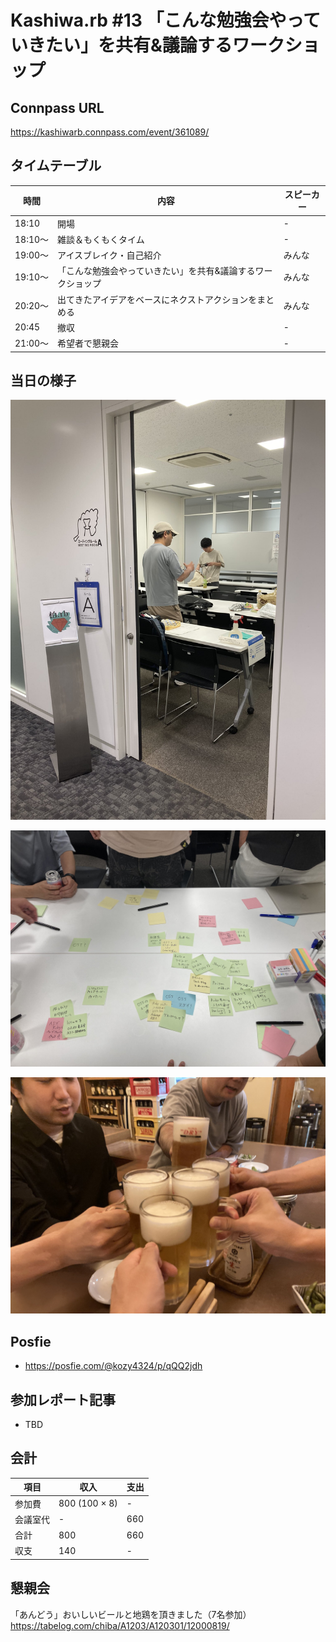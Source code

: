 # Kashiwa.rb #13 「こんな勉強会やっていきたい」を共有&議論するワークショップ

## Connpass URL

https://kashiwarb.connpass.com/event/361089/

## タイムテーブル

| 時間 | 内容 | スピーカー |
| --- | --- | --- |
| 18:10 | 開場 | - |
| 18:10〜	| 雑談＆もくもくタイム | - |
| 19:00〜	| アイスブレイク・自己紹介 | みんな |
| 19:10〜 | 「こんな勉強会やっていきたい」を共有&議論するワークショップ | みんな |
| 20:20〜 | 出てきたアイデアをベースにネクストアクションをまとめる | みんな |
| 20:45 | 撤収 | - |
| 21:00〜 | 希望者で懇親会 | - |

## 当日の様子

![](./photos/2025-07-24_001.jpg)

![](./photos/2025-07-24_002.jpg)

![](./photos/2025-07-24_003.jpg)

## Posfie

- https://posfie.com/@kozy4324/p/qQQ2jdh

## 参加レポート記事

- TBD

## 会計

| 項目 | 収入 | 支出 |
| --- | --- | --- |
| 参加費 | 800 (100 × 8) | - |
| 会議室代 | - | 660 |
| 合計 | 800 | 660 |
| 収支 | 140 | - |

## 懇親会

「あんどう」おいしいビールと地鶏を頂きました（7名参加）
https://tabelog.com/chiba/A1203/A120301/12000819/
